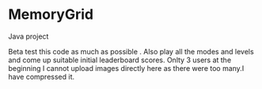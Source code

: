 # MemoryGrid
Java project


Beta test this code as much as possible . Also play all the modes and levels and come up suitable initial leaderboard scores. Onlty 3 users at the beginning
I cannot upload images directly here as there were too many.I have compressed it.
